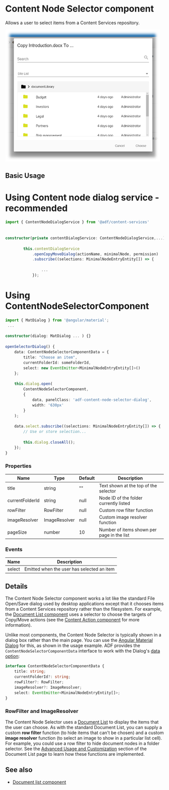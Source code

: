 # Content Node Selector component

Allows a user to select items from a Content Services repository.

![Content Node Selector screenshot](docassets/images/ContentNodeSelector.png)

## Basic Usage

# Using Content node dialog service - recommended

```ts
import { ContentNodeDialogService } from '@adf/content-services'


constructor(private contentDialogService: ContentNodeDialogService,...)

        this.contentDialogService
            .openCopyMoveDialog(actionName, minimalNode, permission)
            .subscribe((selections: MinimalNodeEntryEntity[]) => {

                ...
            });

```

# Using ContentNodeSelectorComponent

```ts
import { MatDialog } from '@angular/material';
 ...

constructor(dialog: MatDialog ... ) {}

openSelectorDialog() {
    data: ContentNodeSelectorComponentData = {
        title: "Choose an item",
        currentFolderId: someFolderId,
        select: new EventEmitter<MinimalNodeEntryEntity[]>()
    };

    this.dialog.open(
        ContentNodeSelectorComponent,
        {
            data, panelClass: 'adf-content-node-selector-dialog',
            width: '630px'
        }
    );

    data.select.subscribe((selections: MinimalNodeEntryEntity[]) => {
        // Use or store selection...

        this.dialog.closeAll();
    });
}

```

### Properties

| Name | Type | Default | Description |
| --- | --- | --- | --- |
| title | string | "" | Text shown at the top of the selector |
| currentFolderId | string | null | Node ID of the folder currently listed |
| rowFilter | RowFilter | null | Custom row filter function |
| imageResolver | ImageResolver | null | Custom image resolver function |
| pageSize | number | 10 | Number of items shown per page in the list |

### Events

| Name | Description |
| --- | --- |
| select | Emitted when the user has selected an item |

## Details

The Content Node Selector component works a lot like the standard File Open/Save
dialog used by desktop applications except that it chooses items from a Content Services
repository rather than the filesystem. For example, the
[Document List component](document-list.component.md) uses a selector to choose the targets
of Copy/Move actions (see the [Content Action component](content-action.component.md) for
more information).

Unlike most components, the Content Node Selector is typically shown in a dialog box
rather than the main page. You can use the
[Angular Material Dialog](https://material.angular.io/components/dialog/overview) for this,
as shown in the usage example. ADF provides the `ContentNodeSelectorComponentData` interface
to work with the Dialog's
[data option](https://material.angular.io/components/dialog/overview#sharing-data-with-the-dialog-component-):

```ts
interface ContentNodeSelectorComponentData {
    title: string;
    currentFolderId?: string;
    rowFilter?: RowFilter;
    imageResolver?: ImageResolver;
    select: EventEmitter<MinimalNodeEntryEntity[]>;
}
```

### RowFilter and ImageResolver

The Content Node Selector uses a [Document List](document-list.component.md) to display the
items that the user can choose. As with the standard Document List, you can supply a custom
**row filter** function (to hide items that can't be chosen) and a custom **image resolver**
function (to select an image to show in a particular list cell). For example, you could use
a row filter to hide document nodes in a folder selector. See the
[Advanced Usage and Customization](document-list.component.md#advanced-usage-and-customization)
section of the Document List page to learn how these functions are implemented.

<!-- Don't edit the See also section. Edit seeAlsoGraph.json and run config/generateSeeAlso.js -->
<!-- seealso start -->
## See also

- [Document list component](document-list.component.md)
<!-- seealso end -->